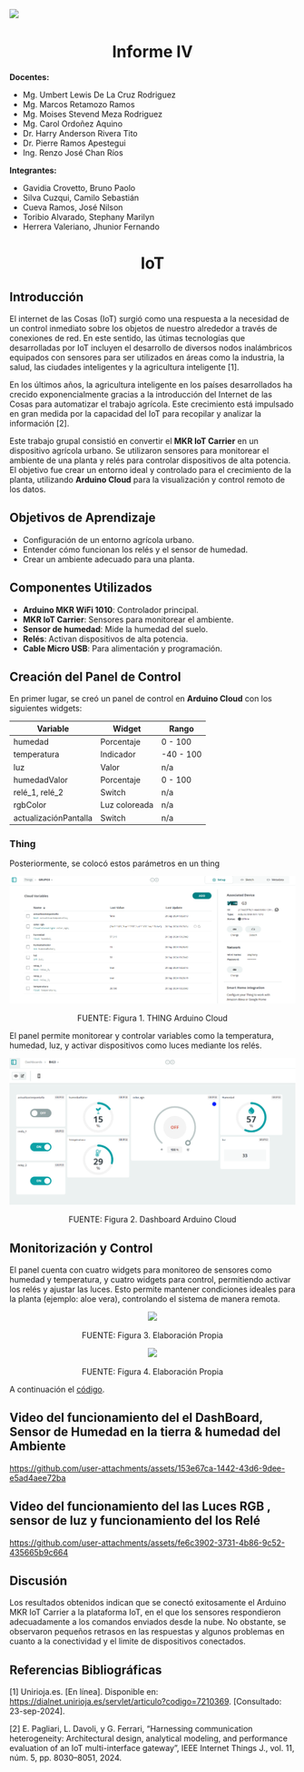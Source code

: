 <p align="left">
  <img src="https://seeklogo.com/images/U/u-cayetano-heredia-logo-CA435ADF8C-seeklogo.com.png" width="200">
  <h1 align="center">Informe IV</h1>
</p>
 
<strong>Docentes:</strong>
- Mg. Umbert Lewis De La Cruz Rodriguez 
- Mg. Marcos Retamozo Ramos
- Mg. Moises Stevend Meza Rodriguez
- Mg. Carol Ordoñez Aquino
- Dr. Harry Anderson Rivera Tito  
- Dr. Pierre Ramos Apestegui 
- Ing. Renzo José Chan Ríos

<strong>Integrantes:</strong>
- Gavidia Crovetto, Bruno Paolo
- Silva Cuzqui, Camilo Sebastián
- Cueva Ramos, José Nilson
- Toribio Alvarado, Stephany Marilyn
- Herrera Valeriano, Jhunior Fernando 

<p align="left">
  <h1 align="center">IoT</h1>
</p>

## Introducción
El internet de las Cosas (IoT) surgió como una respuesta a la necesidad de un control inmediato sobre los objetos de nuestro alrededor a través de conexiones de red. En este sentido, las útimas tecnologías que desarrolladas por IoT incluyen el desarrollo de diversos nodos inalámbricos equipados con sensores para ser utilizados en áreas como la industria, la salud, las ciudades inteligentes y la agricultura inteligente [1].

En los últimos años, la agricultura inteligente en los países desarrollados ha crecido exponencialmente gracias a la introducción del Internet de las Cosas para automatizar el trabajo agrícola. Este crecimiento está impulsado en gran medida por la capacidad del IoT para recopilar y analizar la información [2].

Este trabajo grupal consistió en convertir el **MKR IoT Carrier** en un dispositivo agrícola urbano. Se utilizaron sensores para monitorear el ambiente de una planta y relés para controlar dispositivos de alta potencia. El objetivo fue crear un entorno ideal y controlado para el crecimiento de la planta, utilizando **Arduino Cloud** para la visualización y control remoto de los datos.

## Objetivos de Aprendizaje
- Configuración de un entorno agrícola urbano.
- Entender cómo funcionan los relés y el sensor de humedad.
- Crear un ambiente adecuado para una planta.

## Componentes Utilizados
- **Arduino MKR WiFi 1010**: Controlador principal.
- **MKR IoT Carrier**: Sensores para monitorear el ambiente.
- **Sensor de humedad**: Mide la humedad del suelo.
- **Relés**: Activan dispositivos de alta potencia.
- **Cable Micro USB**: Para alimentación y programación.

## Creación del Panel de Control
En primer lugar, se creó un panel de control en **Arduino Cloud** con los siguientes widgets:

| Variable             | Widget         | Rango       |
|----------------------|----------------|-------------|
| humedad              | Porcentaje     | 0 - 100     |
| temperatura          | Indicador      | -40 - 100   |
| luz                  | Valor          | n/a         |
| humedadValor         | Porcentaje     | 0 - 100     |
| relé_1, relé_2       | Switch         | n/a         |
| rgbColor             | Luz coloreada  | n/a         |
| actualizaciónPantalla| Switch         | n/a         |

### Thing
Posteriormente, se colocó estos parámetros en un thing

![thing](thing.png)
<p align="center" class="note text-center note-white">FUENTE: Figura 1. THING Arduino Cloud</p>

El panel permite monitorear y controlar variables como la temperatura, humedad, luz, y activar dispositivos como luces mediante los relés.

![alt text](Dashboard.png)
<p align="center" class="note text-center note-white">FUENTE: Figura 2. Dashboard Arduino Cloud</p>

## Monitorización y Control
El panel cuenta con cuatro widgets para monitoreo de sensores como humedad y temperatura, y cuatro widgets para control, permitiendo activar los relés y ajustar las luces. Esto permite mantener condiciones ideales para la planta (ejemplo: aloe vera), controlando el sistema de manera remota.

<p align="center">

<img src="https://github.com/user-attachments/assets/710ac2b2-4ff8-40fd-a07d-abd7fd7cbec5">

</p>
<p align="center" class="note text-center note-white">FUENTE: Figura 3. Elaboración Propia</p>

<p align="center">
<img src="https://github.com/user-attachments/assets/a28bcead-007e-4a9a-a611-152db9f82020">

</p>
<p align="center" class="note text-center note-white">FUENTE: Figura 4. Elaboración Propia</p>

A continuación el [código](https://github.com/stephany-toribio/ProyectosDeIngenieria1/blob/main/Laboratorios/Lab4/Sketch.c).

## Video del funcionamiento del el DashBoard, Sensor de Humedad en la tierra & humedad del Ambiente
https://github.com/user-attachments/assets/153e67ca-1442-43d6-9dee-e5ad4aee72ba

## Video del funcionamiento del las Luces RGB , sensor de luz y funcionamiento del los Relé
https://github.com/user-attachments/assets/fe6c3902-3731-4b86-9c52-435665b9c664

## Discusión
Los resultados obtenidos indican que se conectó exitosamente el Arduino MKR IoT Carrier a la plataforma IoT, en el que los sensores respondieron adecuadamente a los comandos enviados desde la nube. No obstante, se observaron pequeños retrasos en las respuestas y algunos problemas en cuanto a la conectividad y el limite de dispositivos conectados.

## Referencias Bibliográficas

[1] Unirioja.es. [En línea]. Disponible en: https://dialnet.unirioja.es/servlet/articulo?codigo=7210369. [Consultado: 23-sep-2024].

[2] E. Pagliari, L. Davoli, y G. Ferrari, “Harnessing communication heterogeneity: Architectural design, analytical modeling, and performance evaluation of an IoT multi-interface gateway”, IEEE Internet Things J., vol. 11, núm. 5, pp. 8030–8051, 2024. 
